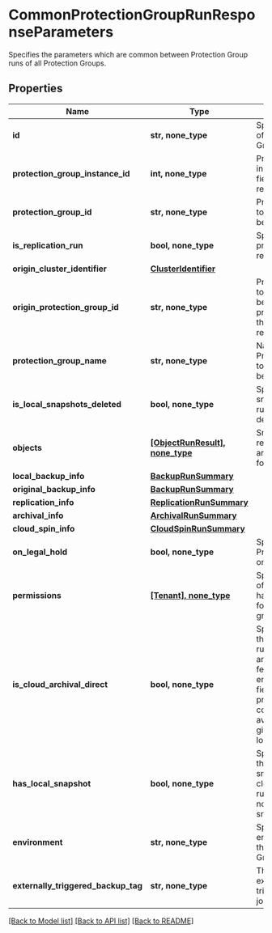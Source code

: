 # CommonProtectionGroupRunResponseParameters

Specifies the parameters which are common between Protection Group runs of all Protection Groups.

## Properties
Name | Type | Description | Notes
------------ | ------------- | ------------- | -------------
**id** | **str, none_type** | Specifies the ID of the Protection Group run. | [optional] 
**protection_group_instance_id** | **int, none_type** | Protection Group instance Id. This field will be removed later. | [optional] 
**protection_group_id** | **str, none_type** | ProtectionGroupId to which this run belongs. | [optional] 
**is_replication_run** | **bool, none_type** | Specifies if this protection run is a replication run. | [optional] 
**origin_cluster_identifier** | [**ClusterIdentifier**](ClusterIdentifier.md) |  | [optional] 
**origin_protection_group_id** | **str, none_type** | ProtectionGroupId to which this run belongs on the primary cluster if this run is a replication run. | [optional] 
**protection_group_name** | **str, none_type** | Name of the Protection Group to which this run belongs. | [optional] 
**is_local_snapshots_deleted** | **bool, none_type** | Specifies if snapshots for this run has been deleted. | [optional] 
**objects** | [**[ObjectRunResult], none_type**](ObjectRunResult.md) | Snapahot, replication, archival results for each object. | [optional] 
**local_backup_info** | [**BackupRunSummary**](BackupRunSummary.md) |  | [optional] 
**original_backup_info** | [**BackupRunSummary**](BackupRunSummary.md) |  | [optional] 
**replication_info** | [**ReplicationRunSummary**](ReplicationRunSummary.md) |  | [optional] 
**archival_info** | [**ArchivalRunSummary**](ArchivalRunSummary.md) |  | [optional] 
**cloud_spin_info** | [**CloudSpinRunSummary**](CloudSpinRunSummary.md) |  | [optional] 
**on_legal_hold** | **bool, none_type** | Specifies if the Protection Run is on legal hold. | [optional] 
**permissions** | [**[Tenant], none_type**](Tenant.md) | Specifies the list of tenants that have permissions for this protection group run. | [optional] 
**is_cloud_archival_direct** | **bool, none_type** | Specifies whether the run is a CAD run if cloud archive direct feature is enabled. If this field is true, the primary backup copy will only be available at the given archived location. | [optional] 
**has_local_snapshot** | **bool, none_type** | Specifies whether the run has a local snapshot. For cloud retrieved runs there may not be local snapshots. | [optional] 
**environment** | **str, none_type** | Specifies the environment of the Protection Group. | [optional] 
**externally_triggered_backup_tag** | **str, none_type** | The tag of externally triggered backup job. | [optional] 

[[Back to Model list]](../README.md#documentation-for-models) [[Back to API list]](../README.md#documentation-for-api-endpoints) [[Back to README]](../README.md)


